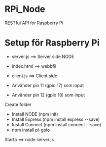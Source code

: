 # RPi_Node
RESTful API for Raspberry Pi
# Setup för Raspberry Pi

* server.js ==> Server side NODE
* index.html ==> webbfil
* client.js ==> Client side 

* Använder pin 11 (gpio 17) som input
* Använder pin 12 (gpio 18) som input

Create folder
* Install NODE (npm init)
* Install Express (npm install express --save)
* Install Connect (npm install connect --save)
* npm install pi-gpio

Starta ==> node server.js
